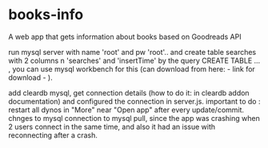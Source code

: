 # books-info
A web app that gets information about books based on Goodreads API

run mysql server with name 'root' and pw 'root'.. and create table searches with 2 columns n 'searches' and 'insertTime' by the query CREATE TABLE ... , you can use mysql workbench for this (can download from here: - link for download - ).

add cleardb mysql, get connection details (how to do it: in cleardb addon documentation) and configured the connection in server.js.
important to do : restart all dynos in "More" near "Open app" after every update/commit.
chnges to mysql connection to mysql pull, since the app was crashing when 2 users connect in the same time, and also it had an issue with reconnecting after a crash.